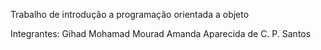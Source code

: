 Trabalho de introdução a programação orientada a objeto

Integrantes: 
Gihad Mohamad Mourad
Amanda Aparecida de C. P. Santos 
